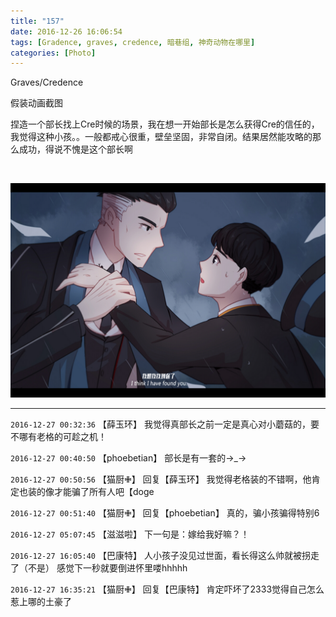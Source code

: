 ```yaml
---
title: "157"
date: 2016-12-26 16:06:54
tags: [Gradence, graves, credence, 暗巷组, 神奇动物在哪里]
categories: [Photo]
---
```


<p>Graves/Credence<br /></p> 
<p>假装动画截图</p> 
<p>捏造一个部长找上Cre时候的场景，我在想一开始部长是怎么获得Cre的信任的，我觉得这种小孩。。一般都戒心很重，壁垒坚固，非常自闭。结果居然能攻略的那么成功，得说不愧是这个部长啊</p> 
<p><br /></p>

![](https://raw.githubusercontent.com/alicewish/meowchain247/master/img_cVZNdzJtQk9JV2N1a3draUwwcEVETThYaC9UTGRtaDVyY0NoVm5XTXgwTkVYdWltazBuUzlRPT0.jpg)

---

`2016-12-27 00:32:36` 【薛玉环】 我觉得真部长之前一定是真心对小蘑菇的，要不哪有老格的可趁之机！

`2016-12-27 00:40:50` 【phoebetian】 部长是有一套的→\_→

`2016-12-27 00:50:56` 【猫厨✙】 回复【薛玉环】 我觉得老格装的不错啊，他肯定也装的像才能骗了所有人吧【doge

`2016-12-27 00:51:40` 【猫厨✙】 回复【phoebetian】 真的，骗小孩骗得特别6

`2016-12-27 05:07:45` 【滋滋啦】 下一句是：嫁给我好嘛？！

`2016-12-27 16:05:40` 【巴康特】 人小孩子没见过世面，看长得这么帅就被拐走了（不是） 感觉下一秒就要倒进怀里喽hhhhh

`2016-12-27 16:35:21` 【猫厨✙】 回复【巴康特】 肯定吓坏了2333觉得自己怎么惹上哪的土豪了
